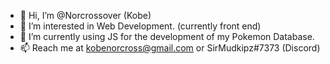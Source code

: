 - 👋 Hi, I’m @Norcrossover (Kobe)
- 👀 I’m interested in Web Development. (currently front end)
- 🌱 I’m currently using JS for the development of my Pokemon Database.
- 📫 Reach me at kobenorcross@gmail.com or SirMudkipz#7373 (Discord)

<!---
Norcrossover/Norcrossover is a ✨ special ✨ repository because its `README.md` (this file) appears on your GitHub profile.
You can click the Preview link to take a look at your changes.
--->
